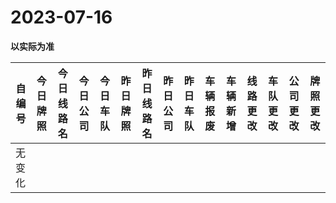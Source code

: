 # 2023-07-16

**以实际为准**

| 自编号      | 今日牌照      | 今日线路名 | 今日公司  | 今日车队 | 昨日牌照 | 昨日线路名 | 昨日公司 | 昨日车队 | 车辆报废 | 车辆新增  | 线路更改 | 车队更改 | 公司更改 | 牌照更改 |
|----------|-----------|-------|-------|------|------|-------|------|------|------|-------|------|------|------|------|
| 无变化 |
